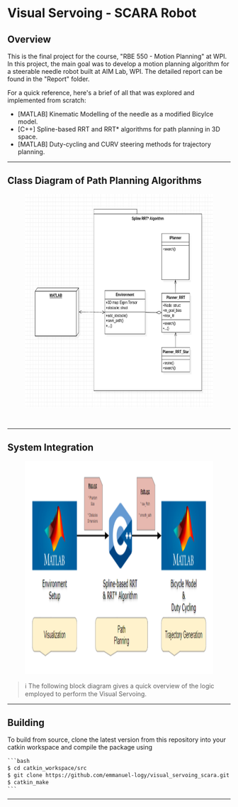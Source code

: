 # Visual Servoing - SCARA Robot

## Overview
This is the final project for the course, "RBE 550 - Motion Planning" at WPI. In this project, the main goal was to develop a motion planning algorithm for a steerable needle robot built at AIM Lab, WPI. The detailed report can be found in the "Report" folder. 

For a quick reference, here's a brief of all that was explored and implemented from scratch:
- [MATLAB] Kinematic Modelling of the needle as a modified Bicylce model.
- [C++] Spline-based RRT and RRT* algorithms for path planning in 3D space.
- [MATLAB] Duty-cycling and CURV steering methods for trajectory planning.

---
## Class Diagram of Path Planning Algorithms
<figure>
    <img src="src/project/media/classDiagram.png" height="480" width="896" />
</figure>
<br>


---
## System Integration
<figure>
    <img src="src/project/media/SI.png" height="480" width="896" />
</figure>

> :information_source: The following block diagram gives a quick overview of the logic employed to perform the Visual Servoing.


---
## Building

To build from source, clone the latest version from this repository into your catkin workspace and compile the package using

	```bash
	$ cd catkin_workspace/src
	$ git clone https://github.com/emmanuel-logy/visual_servoing_scara.git
	$ catkin_make
	```
---
